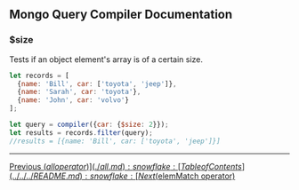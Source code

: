 ## Mongo Query Compiler Documentation

### $size

Tests if an object element's array is of a certain size.

```javascript
let records = [
  {name: 'Bill', car: ['toyota', 'jeep']},
  {name: 'Sarah', car: 'toyota'},
  {name: 'John', car: 'volvo'}
];

let query = compiler({car: {$size: 2}});
let results = records.filter(query);
//results = [{name: 'Bill', car: ['toyota', 'jeep']}]
```

---

[Previous ($all operator)](./all.md) :snowflake: 
[Table of Contents](../../../README.md) :snowflake: 
[Next ($elemMatch operator)](./elem-match.md)
